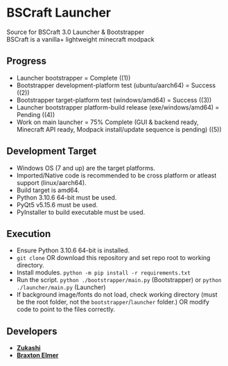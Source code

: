 # BSCraft Launcher

Source for BSCraft 3.0 Launcher & Bootstrapper <br>
BSCraft is a vanilla+ lightweight minecraft modpack 

## Progress

- Launcher bootstrapper = Complete ((1))
- Bootstrapper development-platform test (ubuntu/aarch64) = Success ((2))
- Bootstrapper target-platform test (windows/amd64) = Success ((3))
- Launcher bootstrapper platform-build release (exe/windows/amd64) = Pending ((4))
- Work on main launcher = 75% Complete (GUI & backend ready, Minecraft API ready, Modpack install/update sequence is pending) ((5))

## Development Target

- Windows OS (7 and up) are the target platforms.
- Imported/Native code is recommended to be cross platform or atleast support (linux/aarch64).
- Build target is amd64.
- Python 3.10.6 64-bit must be used.
- PyQt5 v5.15.6 must be used.
- PyInstaller to build executable must be used.

## Execution

- Ensure Python 3.10.6 64-bit is installed.
- `git clone` OR download this repository and set repo root to working directory.
- Install modules. `python -m pip install -r requirements.txt`
- Run the script. `python ./bootstrapper/main.py` (Bootstrapper) or `python ./launcher/main.py` (Launcher)
- If background image/fonts do not load, check working directory (must be the root folder, not the `bootstrapper`/`launcher` folder.) OR modify code to point to the files correctly.

## Developers
- [**Zukashi**](https://github.com/zukashix)
- [**Braxton Elmer**](https://github.com/BraxtonElmer)
